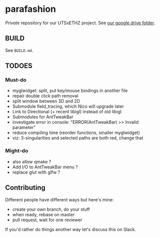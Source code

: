 # parafashion

*Private* repository for our UTSxETHZ project. See [our google drive folder](https://drive.google.com/drive/folders/1YJcQI7zYRa3qaVeT9jVHU1yS_E3X_eKo?usp=sharing).

## BUILD

See `BUILD.md`.

## TODOES

### Must-do

* myglwidget: split, put key/mouse bindings in another file
* repair double click path removal 
* split window between 3D and 2D
* Submodule field_tracing, which Nico will upgrade later
* Link to Directional (+ recent libigl) instead of old libigl
* Submodules for AntTweakBar
* investigate error in console: "ERROR(AntTweakBar) >> Invalid parameter"
* reduce compiling time (reorder functions, smaller myglwidget)
* viz: 3-singularities and selected paths are both red, change that

### Might-do

* also allow qmake ?
* Add I/O to AntTweakBar menu ?
* replace glut with glfw ?

## Contributing

Different people have different ways but here's mine:

* create your own branch, do your stuff
* when ready, rebase on master
* pull request, wait for one reviewer

If you'd rather do things another way let's discuss this on Slack.
